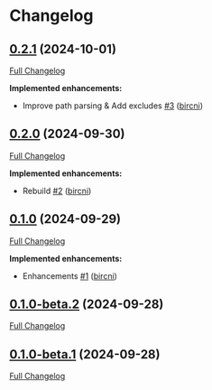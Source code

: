 # Changelog

## [0.2.1](https://github.com/bircni/cargo-wash/tree/0.2.1) (2024-10-01)

[Full Changelog](https://github.com/bircni/cargo-wash/compare/0.2.0...0.2.1)

**Implemented enhancements:**

- Improve path parsing & Add excludes [\#3](https://github.com/bircni/cargo-wash/pull/3) ([bircni](https://github.com/bircni))

## [0.2.0](https://github.com/bircni/cargo-wash/tree/0.2.0) (2024-09-30)

[Full Changelog](https://github.com/bircni/cargo-wash/compare/0.1.0...0.2.0)

**Implemented enhancements:**

- Rebuild [\#2](https://github.com/bircni/cargo-wash/pull/2) ([bircni](https://github.com/bircni))

## [0.1.0](https://github.com/bircni/cargo-wash/tree/0.1.0) (2024-09-29)

[Full Changelog](https://github.com/bircni/cargo-wash/compare/0.1.0-beta.2...0.1.0)

**Implemented enhancements:**

- Enhancements [\#1](https://github.com/bircni/cargo-wash/pull/1) ([bircni](https://github.com/bircni))

## [0.1.0-beta.2](https://github.com/bircni/cargo-wash/tree/0.1.0-beta.2) (2024-09-28)

[Full Changelog](https://github.com/bircni/cargo-wash/compare/0.1.0-beta.1...0.1.0-beta.2)

## [0.1.0-beta.1](https://github.com/bircni/cargo-wash/tree/0.1.0-beta.1) (2024-09-28)

[Full Changelog](https://github.com/bircni/cargo-wash/compare/d34dbae179114f92758b528eb3b8861d41fc65f8...0.1.0-beta.1)
